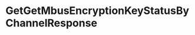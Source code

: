 <!--
SPDX-FileCopyrightText: Contributors to the Documentation project

SPDX-License-Identifier: Apache-2.0
-->

# GetGetMbusEncryptionKeyStatusByChannelResponse

